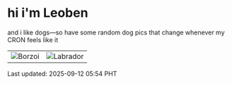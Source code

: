 # hi i'm Leoben

and i like dogs—so have some random dog pics that change whenever my CRON feels like it

|  |  |
|--------|----------|
| ![Borzoi](https://random-dog-vercel.vercel.app/api/random-borzoi?v=1757627695) | ![Labrador](https://random-dog-vercel.vercel.app/api/random-labrador?v=1757627695) |

Last updated: 2025-09-12 05:54 PHT
